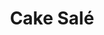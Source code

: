 ---
layout: recette
categories: [recettes]
hidden: true
lang: fr
sitemap: true
title: Cake Salé
type: sel
utensils:
  - couteau
  - tamis
  - saladier
  - spatule-silicone
  - moule-cake
recettes:
  Base:
    ingredients: 
      - nom: farine T55
        qte: 200
        unite: gr
      - nom: levure chimique
        qte: 12
        unite: gr
      - nom: oeufs 
        qte: 4
        variable: true
      - nom: beurre
        qte: 60
        unite: gr
      - nom: huile neutre
        qte: 60
        unite: gr
      - nom: lait
        qte: 160
        unite: gr
      - nom: sel
        qte: 4
        unite: gr
      - nom: graines
        qte: 60
        unite: gr
      - nom: fromage rapé
        qte: 120
        unite: gr
    etapes:
      - label: Préparation
        details:
        - Faire fondre le beurre
        - Tamiser la farine, la levure et le sel dans un saladier
        - Incorporer les oeufs
        - Incorporer le beurre
        - Incorporer l'huile et le lait
        - Incorporer les graines et le fromage rapé
        - Beurrer et fariner un moule à cake
        - Verser la préparation dans le moule
      - label: Cuisson
        emoji: 🔥
        details:
        - Cuire 10 minutes à 160°C
        - Cuire 40 minutes à 140°C
        - Vérifier que le cake est cuit avec la pointe d'un couteau
notes:
  - "Garnitures: saumon brocolis, poivron chorizo, thon feta olives, ..."
---